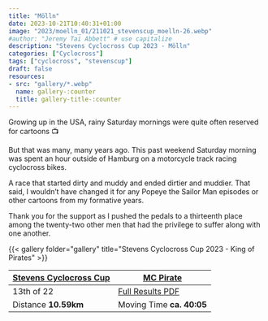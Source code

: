 ```yaml
---
title: "Mölln"
date: 2023-10-21T10:40:31+01:00
image: "2023/moelln_01/211021_stevenscup_moelln-26.webp"
#author: "Jeremy Tai Abbett" # use capitalize
description: "Stevens Cyclocross Cup 2023 - Mölln"
categories: ["Cyclocross"]
tags: ["cyclocross", "stevenscup"]
draft: false
resources: 
- src: "gallery/*.webp"
  name: gallery-:counter
  title: gallery-title-:counter
---
```


Growing up in the USA, rainy Saturday mornings were quite often reserved for cartoons 📺

But that was many, many years ago. This past weekend Saturday morning was spent an hour outside of Hamburg on a motorcycle track racing cyclocross bikes.

A race that started dirty and muddy and ended dirtier and muddier. That said, I wouldn’t have changed it for any Popeye the Sailor Man episodes or other cartoons from my formative years.

Thank you for the support as I pushed the pedals to a thirteenth place among the twenty-two other men that had the privilege to suffer along with one another.

{{< gallery folder="gallery" title="Stevens Cyclocross Cup 2023 - King of Pirates" >}}

| [Stevens Cyclocross Cup](https://www.stevenscup.de/) | [MC Pirate](https://www.pirate-hamburg.de/) |
| ----------- | ----------- |
| 13th of 22 | [Full Results PDF](20231021_04_moelln_erg_telscd.pdf) |
| Distance **10.59km** | Moving Time **ca. 40:05** |
